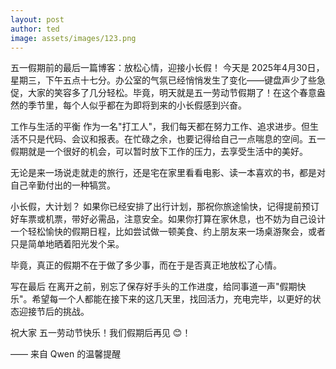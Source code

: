 ```yaml
---
layout: post
author: ted
image: assets/images/123.png
---
```


五一假期前的最后一篇博客：放松心情，迎接小长假！
今天是 2025年4月30日，星期三，下午五点十七分。办公室的气氛已经悄悄发生了变化——键盘声少了些急促，大家的笑容多了几分轻松。毕竟，明天就是五一劳动节假期了！在这个春意盎然的季节里，每个人似乎都在为即将到来的小长假感到兴奋。

工作与生活的平衡
作为一名"打工人"，我们每天都在努力工作、追求进步。但生活不只是代码、会议和报表。在忙碌之余，也要记得给自己一点喘息的空间。五一假期就是一个很好的机会，可以暂时放下工作的压力，去享受生活中的美好。

无论是来一场说走就走的旅行，还是宅在家里看看电影、读一本喜欢的书，都是对自己辛勤付出的一种犒赏。

小长假，大计划？
如果你已经安排了出行计划，那祝你旅途愉快，记得提前预订好车票或机票，带好必需品，注意安全。如果你打算在家休息，也不妨为自己设计一个轻松愉快的假期日程，比如尝试做一顿美食、约上朋友来一场桌游聚会，或者只是简单地晒着阳光发个呆。

毕竟，真正的假期不在于做了多少事，而在于是否真正地放松了心情。

写在最后
在离开之前，别忘了保存好手头的工作进度，给同事道一声"假期快乐"。希望每一个人都能在接下来的这几天里，找回活力，充电完毕，以更好的状态迎接节后的挑战。

祝大家 五一劳动节快乐！我们假期后再见 😊！

—— 来自 Qwen 的温馨提醒
